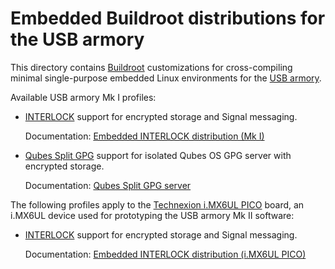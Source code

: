 Embedded Buildroot distributions for the USB armory
===================================================

This directory contains [Buildroot](http://buildroot.uclibc.org/)
customizations for cross-compiling minimal single-purpose embedded Linux
environments for the [USB armory](https://inversepath.com/usbarmory).

Available USB armory Mk I profiles:

* [INTERLOCK](https://github.com/inversepath/interlock) support for encrypted
  storage and Signal messaging.

  Documentation: [Embedded INTERLOCK distribution (Mk I)](https://github.com/inversepath/usbarmory/blob/master/software/buildroot/README-INTERLOCK.md)

* [Qubes Split GPG](https://www.qubes-os.org/doc/split-gpg/) support for
  isolated Qubes OS GPG server with encrypted storage.

  Documentation: [Qubes Split GPG server](https://github.com/inversepath/usbarmory/blob/master/software/buildroot/README-Qubes_Split_GPG.md)

The following profiles apply to the [Technexion i.MX6UL PICO](https://www.technexion.com/products/system-on-modules/pico/pico-compute-modules/detail/PICO-IMX6UL-EMMC)
board, an i.MX6UL device used for prototyping the USB armory Mk II software:

* [INTERLOCK](https://github.com/inversepath/interlock) support for encrypted
  storage and Signal messaging.

  Documentation: [Embedded INTERLOCK distribution (i.MX6UL PICO)](https://github.com/inversepath/usbarmory/blob/master/software/buildroot/README-INTERLOCK-imx6ul-pico.md)

